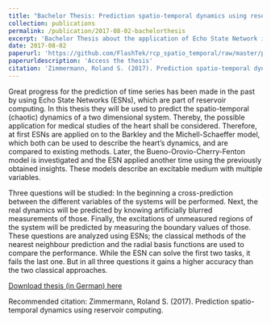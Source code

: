 ```yaml
---
title: "Bachelor Thesis: Prediction spatio-temporal dynamics using reservoir computing"
collection: publications
permalink: /publication/2017-08-02-bachelorthesis
excerpt: 'Bachelor Thesis about the application of Echo State Network in non-linear dynamics.'
date: 2017-08-02
paperurl: 'https://github.com/FlashTek/rcp_spatio_temporal/raw/master/paper/thesis/latex/thesis.pdf'
paperurldescription: 'Access the thesis'
citation: 'Zimmermann, Roland S. (2017). Prediction spatio-temporal dynamics using reservoir computing.'
---
```

Great progress for the prediction of time series has been made in the past by using Echo State Networks (ESNs), which are part of reservoir computing. In this thesis they will be used to predict the spatio-temporal (chaotic) dynamics of a two dimensional system. Thereby, the possible application for medical studies of the heart shall be considered. Therefore, at first ESNs are applied on to the Barkley and the Michell-Schaeffer model, which both can be used to describe the heart’s dynamics, and are compared to existing methods. Later, the Bueno-Orovio-Cherry-Fenton model is investigated and the ESN applied another time using the previously obtained insights. These models describe an excitable medium with multiple variables.

Three questions will be studied: In the beginning a cross-prediction between the different variables of the systems will be performed. Next, the real dynamics will be predicted by knowing artificially blurred measurements of those. Finally, the excitations of unmeasured regions of the system will be predicted by measuring the boundary values of those. These questions are analyzed using ESNs; the classical methods of the nearest neighbour prediction and the radial basis functions are used to compare the performance. While the ESN can solve the first two tasks, it fails the last one. But in all three questions it gains a higher accuracy than the two classical approaches.

[Download thesis (in German) here](https://github.com/FlashTek/rcp_spatio_temporal/raw/master/paper/thesis/latex/thesis.pdf)

Recommended citation: Zimmermann, Roland S. (2017). Prediction spatio-temporal dynamics using reservoir computing.